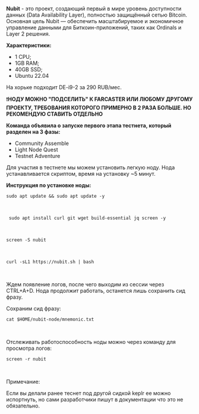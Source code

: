 
**Nubit** - это проект, создающий первый в мире уровень доступности данных (Data Availability Layer), полностью защищённый сетью Bitcoin. Основная цель Nubit — обеспечить масштабируемое и экономичное управление данными для Биткоин-приложений, таких как Ordinals и Layer 2 решения​.

**Характеристики:**

- 1 CPU;
- 1GB RAM;
- 40GB SSD;
- Ubuntu 22.04

На хорьке подходит DE-i9-2 за 290 RUB/мес.


❗️**НОДУ МОЖНО "ПОДСЕЛИТЬ" К FARCASTER ИЛИ ЛЮБОМУ ДРУГОМУ ПРОЕКТУ, ТРЕБОВАНИЯ КОТОРОГО ПРИМЕРНО В 2 РАЗА БОЛЬШЕ. НО РЕКОМЕНДУЮ СТАВИТЬ ОТДЕЛЬНО**


**Команда объявила о запуске первого этапа тестнета, который разделен на 3 фазы:**

- Community Assemble
- Light Node Quest
- Testnet Adventure


Для участия в тестнете мы можем установить легкую ноду. Нода устанавливается скриптом, время на установку ~5 минут.


**Инструкция по установке ноды:**

    sudo apt update && sudo apt update -y

 <br>

     sudo apt install curl git wget build-essential jq screen -y
<br>

    screen -S nubit
<br>

    curl -sL1 https://nubit.sh | bash
<br>

Ждем появление логов, после чего выходим из сессии через CTRL+A+D. Нода продолжит работать, останется лишь сохранить сид фразу.

Сохраним сид фразу:

    cat $HOME/nubit-node/mnemonic.txt
<br>

Отслеживать работоспособность ноды можно через команду для просмотра логов:

    screen -r nubit

  <br>

Примечание:

Если вы делали ранее теснет под другой сидкой keplr ее можно испортнуть, но сами разработчики пишут в документации что это не обязательно.

<br>

